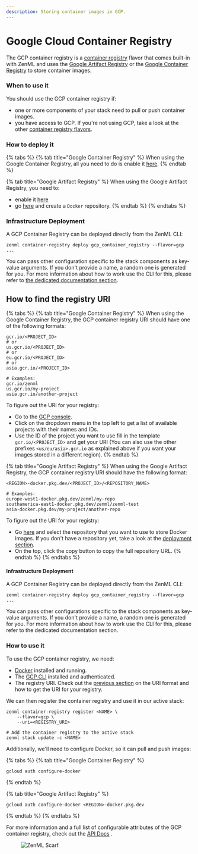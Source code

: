 ```yaml
---
description: Storing container images in GCP.
---
```


# Google Cloud Container Registry

The GCP container registry is a [container registry](container-registries.md) flavor that comes built-in with ZenML and
uses the [Google Artifact Registry](https://cloud.google.com/artifact-registry) or
the [Google Container Registry](https://cloud.google.com/container-registry) to store container images.

### When to use it

You should use the GCP container registry if:

* one or more components of your stack need to pull or push container images.
* you have access to GCP. If you're not using GCP, take a look at the
  other [container registry flavors](container-registries.md#container-registry-flavors).

### How to deploy it

{% tabs %}
{% tab title="Google Container Registry" %}
When using the Google Container Registry, all you need to do is enable
it [here](https://console.cloud.google.com/marketplace/product/google/containerregistry.googleapis.com).
{% endtab %}

{% tab title="Google Artifact Registry" %}
When using the Google Artifact Registry, you need to:

* enable it [here](https://console.cloud.google.com/marketplace/product/google/artifactregistry.googleapis.com)
* go [here](https://console.cloud.google.com/artifacts) and create a `Docker` repository.
{% endtab %}
{% endtabs %}

### Infrastructure Deployment

A GCP Container Registry can be deployed directly from the ZenML CLI:

```shell
zenml container-registry deploy gcp_container_registry --flavor=gcp ...
```

You can pass other configuration specific to the stack components as key-value
arguments. If you don't provide a name, a random one is generated for you. For
more information about how to work use the CLI for this, please refer to [the
dedicated documentation
section](/docs/book/platform-guide/set-up-your-mlops-platform/deploy-and-set-up-a-cloud-stack/deploy-a-stack-component.md).

## How to find the registry URI

{% tabs %}
{% tab title="Google Container Registry" %}
When using the Google Container Registry, the GCP container registry URI should have one of the following formats:

```shell
gcr.io/<PROJECT_ID>
# or
us.gcr.io/<PROJECT_ID>
# or
eu.gcr.io/<PROJECT_ID>
# or
asia.gcr.io/<PROJECT_ID>

# Examples:
gcr.io/zenml
us.gcr.io/my-project
asia.gcr.io/another-project
```

To figure out the URI for your registry:

* Go to the [GCP console](https://console.cloud.google.com/).
* Click on the dropdown menu in the top left to get a list of available projects with their names and IDs.
* Use the ID of the project you want to use fill in the template `gcr.io/<PROJECT_ID>` and get your URI (You can also
  use the other prefixes `<us/eu/asia>.gcr.io` as explained above if you want your images stored in a different region).
  {% endtab %}

{% tab title="Google Artifact Registry" %}
When using the Google Artifact Registry, the GCP container registry URI should have the following format:

```shell
<REGION>-docker.pkg.dev/<PROJECT_ID>/<REPOSITORY_NAME>

# Examples:
europe-west1-docker.pkg.dev/zenml/my-repo
southamerica-east1-docker.pkg.dev/zenml/zenml-test
asia-docker.pkg.dev/my-project/another-repo
```

To figure out the URI for your registry:

* Go [here](https://console.cloud.google.com/artifacts) and select the repository that you want to use to store Docker
  images. If you don't have a repository yet, take a look at the [deployment section](gcp.md#how-to-deploy-it).
* On the top, click the copy button to copy the full repository URL.
  {% endtab %}
  {% endtabs %}

#### Infrastructure Deployment

A GCP Container Registry can be deployed directly from the ZenML CLI:

```shell
zenml container-registry deploy gcp_container_registry --flavor=gcp ...
```

You can pass other configurations specific to the stack components as key-value arguments. If you don't provide a name,
a random one is generated for you. For more information about how to work use the CLI for this, please refer to the
dedicated documentation section.

### How to use it

To use the GCP container registry, we need:

* [Docker](https://www.docker.com) installed and running.
* The [GCP CLI](https://cloud.google.com/sdk/docs/install) installed and authenticated.
* The registry URI. Check out the [previous section](gcp.md#how-to-find-the-registry-uri) on the URI format and how to
  get the URI for your registry.

We can then register the container registry and use it in our active stack:

```shell
zenml container-registry register <NAME> \
    --flavor=gcp \
    --uri=<REGISTRY_URI>

# Add the container registry to the active stack
zenml stack update -c <NAME>
```

Additionally, we'll need to configure Docker, so it can pull and push images:

{% tabs %}
{% tab title="Google Container Registry" %}

```shell
gcloud auth configure-docker
```

{% endtab %}

{% tab title="Google Artifact Registry" %}

```shell
gcloud auth configure-docker <REGION>-docker.pkg.dev
```

{% endtab %}
{% endtabs %}

For more information and a full list of configurable attributes of the GCP container registry, check out
the [API Docs](https://apidocs.zenml.io/latest/core\_code\_docs/core-container\_registries/#zenml.container\_registries.gcp\_container\_registry.GCPContainerRegistry)
.

<!-- For scarf -->
<figure><img alt="ZenML Scarf" referrerpolicy="no-referrer-when-downgrade" src="https://static.scarf.sh/a.png?x-pxid=f0b4f458-0a54-4fcd-aa95-d5ee424815bc" /></figure>
